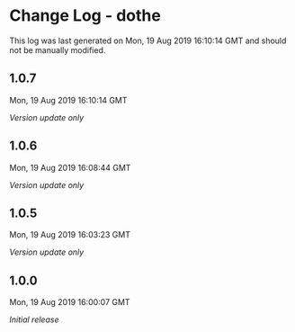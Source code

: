 # Change Log - dothe

This log was last generated on Mon, 19 Aug 2019 16:10:14 GMT and should not be manually modified.

## 1.0.7
Mon, 19 Aug 2019 16:10:14 GMT

*Version update only*

## 1.0.6
Mon, 19 Aug 2019 16:08:44 GMT

*Version update only*

## 1.0.5
Mon, 19 Aug 2019 16:03:23 GMT

*Version update only*

## 1.0.0
Mon, 19 Aug 2019 16:00:07 GMT

*Initial release*

